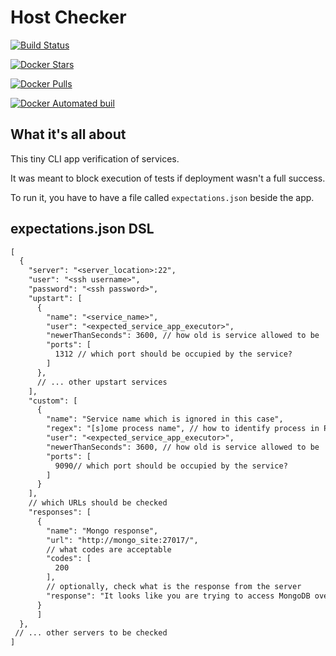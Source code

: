 # Host Checker

[![Build Status](https://semaphoreci.com/api/v1/milanaleksic/hostchecker/branches/master/badge.svg)](https://semaphoreci.com/milanaleksic/hostchecker)

[![Docker Stars](https://img.shields.io/docker/stars/_/ubuntu.svg?maxAge=2592000)]()

[![Docker Pulls](https://img.shields.io/docker/pulls/mashape/kong.svg?maxAge=2592000)]()

[![Docker Automated buil](https://img.shields.io/docker/automated/jrottenberg/ffmpeg.svg?maxAge=2592000)]()


## What it's all about
 
This tiny CLI app verification of services. 

It was meant to block execution of tests if deployment wasn't a full success.
 
To run it, you have to have a file called `expectations.json` beside the app.

## expectations.json DSL

```txt
[
  {
    "server": "<server_location>:22",
    "user": "<ssh username>",
    "password": "<ssh password>",
    "upstart": [
      {
        "name": "<service_name>",
        "user": "<expected_service_app_executor>",
        "newerThanSeconds": 3600, // how old is service allowed to be 
        "ports": [
          1312 // which port should be occupied by the service?
        ]
      },
      // ... other upstart services
    ],
    "custom": [
      {
        "name": "Service name which is ignored in this case",
        "regex": "[s]ome process name", // how to identify process in PS listing
        "user": "<expected_service_app_executor>",
        "newerThanSeconds": 3600, // how old is service allowed to be 
        "ports": [
          9090// which port should be occupied by the service?
        ]
      }
    ],
    // which URLs should be checked
    "responses": [
      {
        "name": "Mongo response",
        "url": "http://mongo_site:27017/",
        // what codes are acceptable
        "codes": [
          200
        ],
        // optionally, check what is the response from the server
        "response": "It looks like you are trying to access MongoDB over HTTP on the native driver port.\n"
      }
      ]
  },
 // ... other servers to be checked
]
```
